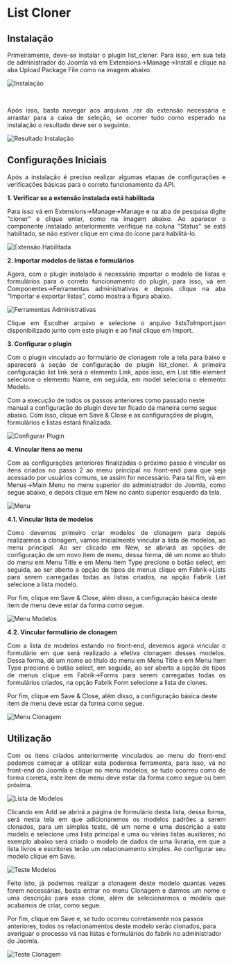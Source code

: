 # List Cloner

## Instalação

<p style="text-align: justify">Primeiramente, deve-se instalar o plugin list_cloner. Para isso, em sua tela de administrador do Joomla vá em Extensions->Manage->Install e clique na aba Upload Package File como na imagem abaixo.</p>

![Instalação](Images/1.png)

</br>

<p style="text-align: justify">Após isso, basta navegar aos arquivos .rar da extensão necessária e arrastar para a caixa de seleção, se ocorrer tudo como esperado na instalação o resultado deve ser o seguinte.</p>

![Resultado Instalação](Images/2.png)

## Configurações Iniciais

<p style="text-align: justify">Após a instalação é preciso realizar algumas etapas de configurações e verificações básicas para o correto funcionamento da API.</p>

**1. Verificar se a extensão instalada está habilitada**
<p style="text-align: justify">Para isso vá em Extensions->Manage->Manage e na aba de pesquisa digite "cloner" e clique enter, como na imagem abaixo. Ao aparecer o componente instalado anteriormente verifique na coluna "Status" se está habilitado, se não estiver clique em cima do ícone para habilitá-lo.</p>

![Extensão Habilitada](Images/3.png)

**2. Importar modelos de listas e formulários**

<p style="text-align: justify">Agora, com o plugin instalado é necessário importar o modelo de listas e formulários para o correto funcionamento do plugin, para isso, vá em Componentes->Ferramentas administrativas e depois clique na aba "Importar e exportar listas", como mostra a figura abaixo.</p>

![Ferramentas Administrativas](Images/4.png)

<p style="text-align: justify">Clique em Escolher arquivo e selecione o arquivo listsToImport.json disponibilizado junto com este plugin e ao final clique em Import.</p>

**3. Configurar o plugin**

<p style="text-align: justify">Com o plugin vinculado ao formulário de clonagem role a tela para baixo e aparecerá a seção de configuração do plugin list_cloner. A primeira configuração list link será o elemento Link, após isso, em List title element selecione o elemento Name, em seguida, em model seleciona o elemento Modelo.

Com a execução de todos os passos anteriores como passado neste manual a configuração do plugin deve ter ficado da maneira como segue abaixo. Com isso, clique em Save & Close e as configurações de plugin, formulários e listas estará finalizada.</p>

![Configurar Plugin](Images/29.png)

**4. Vincular itens ao menu**

<p style="text-align: justify">Com as configurações anteriores finalizadas o próximo passo é vincular os itens criados no passo 2 ao menu principal no front-end para que seja acessado por usuários comuns, se assim for necessário. Para tal fim, vá em Menus->Main Menu no menu superior do administrador do Joomla, como segue abaixo, e depois clique em New no canto superior esquerdo da tela.</p>

![Menu](Images/30.png)

**4.1. Vincular lista de modelos**

<p style="text-align: justify">Como devemos primeiro criar modelos de clonagem para depois realizarmos a clonagem, vamos inicialmente vincular a lista de modelos, ao menu principal. Ao ser clicado em New, se abriará as opções de configuração de um novo item de menu, dessa forma, dê um nome ao título do menu em Menu Title e em Menu Item Type precione o botão select, em seguida, ao ser aberto a opção de tipos de menus clique em Fabrik->Lists para serem carregadas todas as listas criados, na opção Fabrik List selecione a lista modelo.

Por fim, clique em Save & Close, além disso, a configuração básica deste item de menu deve estar da forma como segue.</p>

![Menu Modelos](Images/31.png)

**4.2. Vincular formulário de clonagem**

<p style="text-align: justify">Com a lista de modelos estando no front-end, devemos agora vincular o formulário em que será realizado a efetiva clonagem desses modelos. Dessa forma, dê um nome ao título do menu em Menu Title e em Menu Item Type precione o botão select, em seguida, ao ser aberto a opção de tipos de menus clique em Fabrik->Forms para serem carregadas todas os formulários criados, na opção Fabrik Form selecione a lista de clones.

Por fim, clique em Save & Close, além disso, a configuração básica deste item de menu deve estar da forma como segue.</p>

![Menu Clonagem](Images/32.png)

## Utilização

<p style="text-align: justify">Com os itens criados anteriormente vinculados ao menu do front-end podemos começar a utilizar esta poderosa ferramenta, para isso, vá no front-end do Joomla e clique no menu modelos, se tudo ocorreu como de forma correta, este item de menu deve estar da forma como segue ou bem próxima.</p>

![Lista de Modelos](Images/33.png)

<p style="text-align: justify">Clicando em Add se abrirá a página de formulário desta lista, dessa forma, será nesta tela em que adicionaremos os modelos padrões a serem clonados, para um simples teste, dê um nome e uma descrição a este modelo e selecione uma lista principal e uma ou várias listas auxiliares, no exemplo abaixo será criado o modelo de dados de uma livraria, em que a lista livros e escritores terão um relacionamento simples. Ao configurar seu modelo clique em Save.</p>

![Teste Modelos](Images/34.png)

<p style="text-align: justify">Feito isto, já podemos realizar a clonagem deste modelo quantas vezes forem necessárias, basta entrar no menu Clonagem e darmos um nome e uma descrição para esse clone, além de selecionarmos o modelo que acabamos de criar, como segue.

Por fim, clique em Save e, se tudo ocorreu corretamente nos passos anteriores, todos os relacionamentos deste modelo serão clonados, para averiguar o processo vá nas listas e formulários do fabrik no administrador do Joomla.</p>

![Teste Clonagem](Images/35.png)